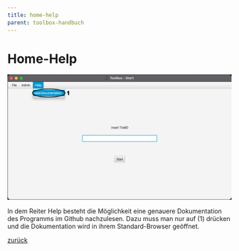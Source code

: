 ```yaml
---
title: home-help
parent: toolbox-handbuch
---
```

# Home-Help

![Home-Help](resources/ToolBoxHelp.png)

In dem Reiter Help besteht die Möglichkeit eine genauere Dokumentation des Programms im Github nachzulesen. Dazu muss man nur auf (1) drücken und die Dokumentation wird in ihrem Standard-Browser geöffnet.

[zurück](toolbox.md)